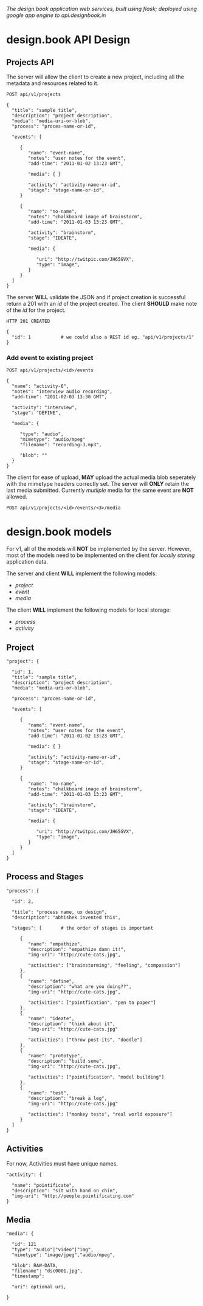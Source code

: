 *The design.book application web services, built using flask; deployed
using google app engine to api.designbook.in*

# design.book API Design

## Projects API

The server will allow the client to create a new project, including all
the metadata and resources related to it.

    POST api/v1/projects

    {
      "title": "sample title",
      "description": "project description",
      "media": "media-uri-or-blob",
      "process": "proces-name-or-id",

      "events": [

         {
            "name": "event-name",
            "notes": "user notes for the event",
            "add-time": "2011-01-02 13:23 GMT",

            "media": { }

            "activity": "activity-name-or-id",
            "stage": "stage-name-or-id",
         }

         {
            "name": "no-name",
            "notes": "chalkboard image of brainstorm",
            "add-time": "2011-01-03 13:23 GMT",

            "activity": "brainstorm",
            "stage": "IDEATE",

            "media": {

               "uri": "http://twitpic.com/JH65GVX",
               "type": "image",
            }
         }
      ]
    }

The server **WILL** validate the JSON and if project creation is
successful return a 201 with an *id* of the project created. The client
**SHOULD** make note of the *id* for the project.

    HTTP 201 CREATED

    {
      "id": 1           # we could also a REST id eg. "api/v1/projects/1"
    }

### Add event to existing project

    POST api/v1/projects/<id>/events

    {
      "name": "activity-6",
      "notes": "interview audio recording",
      "add-time": "2011-02-03 13:30 GMT",

      "activity": "interview",
      "stage": "DEFINE",

      "media": {

         "type": "audio",
         "mimetype": "audio/mpeg"
         "filename": "recording-3.mp3",

         "blob": ""
      }
    }

The client for ease of upload, **MAY** upload the actual media blob
seperately with the mimetype headers correctly set. The server will
**ONLY** retain the last media submitted. Currently *mutliple* media for
the same event are **NOT** allowed.

    POST api/v1/projects/<id>/events/<3>/media

# design.book models

For v1, all of the models will **NOT** be implemented by the server.
However, most of the models need to be implemented on the client for
*locally storing* application data. 

The server and client **WILL** implement the following models:

   - *project*
   - *event*
   - *media*

The client **WILL** implement the following models for local storage:

   - *process*
   - *activity*

## Project

    "project": {

      "id": 1,
      "title": "sample title",
      "description": "project description",
      "media": "media-uri-or-blob",

      "process": "proces-name-or-id",

      "events": [

         {
            "name": "event-name",
            "notes": "user notes for the event",
            "add-time": "2011-01-02 13:23 GMT",

            "media": { }

            "activity": "activity-name-or-id",
            "stage": "stage-name-or-id",
         }

         {
            "name": "no-name",
            "notes": "chalkboard image of brainstorm",
            "add-time": "2011-01-03 13:23 GMT",

            "activity": "brainstorm",
            "stage": "IDEATE",

            "media": {

               "uri": "http://twitpic.com/JH65GVX",
               "type": "image",
            }
         }
      ]
    }


## Process and Stages

    "process": {

      "id": 2,

      "title": "process name, ux design",
      "description": "abhishek invented this",

      "stages": [       # the order of stages is important

         {
            "name": "empathize",
            "description": "empathize damn it!",
            "img-uri": "http://cute-cats.jpg",

            "activities": ["brainstorming", "feeling", "compassion"]
         },
         {
            "name": "define",
            "description": "what are you doing??",
            "img-uri": "http://cute-cats.jpg",

            "activities": ["pointfication", "pen to paper"]
         },
         {
            "name": "ideate",
            "description": "think about it",
            "img-uri": "http://cute-cats.jpg"

            "activities": ["throw post-its", "doodle"]
         },
         {
            "name": "prototype",
            "description": "build some",
            "img-uri": "http://cute-cats.jpg",

            "activities": ["pointification", "model building"]
         },
         {
            "name": "test",
            "description": "break a leg",
            "img-uri": "http://cute-cats.jpg"

            "activities": ["monkey tests", "real world exposure"]
         }
      ]
    }

## Activities

For now, Activities must have unique names.

    "activity": {

      "name": "pointificate",
      "description": "sit with hand on chin",
      "img-uri": "http://people.pointificating.com"
    }

## Media

    "media": {

      "id": 121
      "type": "audio"|"video"|"img",
      "mimetype": "image/jpeg","audio/mpeg",

      "blob": RAW-DATA,
      "filename": "dsc0001.jpg",
      "timestamp":

      "uri": optional uri,

    }
